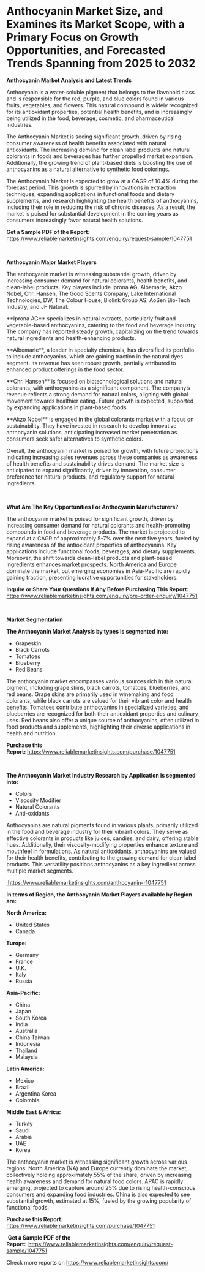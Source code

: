 <p><h1>Anthocyanin Market Size, and Examines its Market Scope, with a Primary Focus on Growth Opportunities, and Forecasted Trends Spanning from 2025 to 2032</h1></p><p><strong>Anthocyanin Market Analysis and Latest Trends</strong></p>
<p><p>Anthocyanin is a water-soluble pigment that belongs to the flavonoid class and is responsible for the red, purple, and blue colors found in various fruits, vegetables, and flowers. This natural compound is widely recognized for its antioxidant properties, potential health benefits, and is increasingly being utilized in the food, beverage, cosmetic, and pharmaceutical industries.</p><p>The Anthocyanin Market is seeing significant growth, driven by rising consumer awareness of health benefits associated with natural antioxidants. The increasing demand for clean label products and natural colorants in foods and beverages has further propelled market expansion. Additionally, the growing trend of plant-based diets is boosting the use of anthocyanins as a natural alternative to synthetic food colorings.</p><p>The Anthocyanin Market is expected to grow at a CAGR of 10.4% during the forecast period. This growth is spurred by innovations in extraction techniques, expanding applications in functional foods and dietary supplements, and research highlighting the health benefits of anthocyanins, including their role in reducing the risk of chronic diseases. As a result, the market is poised for substantial development in the coming years as consumers increasingly favor natural health solutions.</p></p>
<p><strong>Get a Sample PDF of the Report:&nbsp;</strong> <a href="https://www.reliablemarketinsights.com/enquiry/request-sample/1047751?utm_campaign=2943&utm_medium=2&utm_source=Github&utm_content=ia&utm_term=01042025&utm_id=anthocyanin">https://www.reliablemarketinsights.com/enquiry/request-sample/1047751</a></p>
<p>&nbsp;</p>
<p><strong>Anthocyanin Major Market Players</strong></p>
<p><p>The anthocyanin market is witnessing substantial growth, driven by increasing consumer demand for natural colorants, health benefits, and clean-label products. Key players include Iprona AG, Albemarle, Akzo Nobel, Chr. Hansen, The Good Scents Company, Lake International Technologies, DW, The Colour House, Biolink Group AS, AoSen Bio-Tech Industry, and JF Natural.</p><p>**Iprona AG** specializes in natural extracts, particularly fruit and vegetable-based anthocyanins, catering to the food and beverage industry. The company has reported steady growth, capitalizing on the trend towards natural ingredients and health-enhancing products.</p><p>**Albemarle**, a leader in specialty chemicals, has diversified its portfolio to include anthocyanins, which are gaining traction in the natural dyes segment. Its revenue has seen robust growth, partially attributed to enhanced product offerings in the food sector.</p><p>**Chr. Hansen** is focused on biotechnological solutions and natural colorants, with anthocyanins as a significant component. The company’s revenue reflects a strong demand for natural colors, aligning with global movement towards healthier eating. Future growth is expected, supported by expanding applications in plant-based foods.</p><p>**Akzo Nobel** is engaged in the global colorants market with a focus on sustainability. They have invested in research to develop innovative anthocyanin solutions, anticipating increased market penetration as consumers seek safer alternatives to synthetic colors.</p><p>Overall, the anthocyanin market is poised for growth, with future projections indicating increasing sales revenues across these companies as awareness of health benefits and sustainability drives demand. The market size is anticipated to expand significantly, driven by innovation, consumer preference for natural products, and regulatory support for natural ingredients.</p></p>
<p>&nbsp;</p>
<p><strong>What Are The Key Opportunities For Anthocyanin Manufacturers?</strong></p>
<p><p>The anthocyanin market is poised for significant growth, driven by increasing consumer demand for natural colorants and health-promoting compounds in food and beverage products. The market is projected to expand at a CAGR of approximately 5-7% over the next five years, fueled by rising awareness of the antioxidant properties of anthocyanins. Key applications include functional foods, beverages, and dietary supplements. Moreover, the shift towards clean-label products and plant-based ingredients enhances market prospects. North America and Europe dominate the market, but emerging economies in Asia-Pacific are rapidly gaining traction, presenting lucrative opportunities for stakeholders.</p></p>
<p><strong>Inquire or Share Your Questions If Any Before Purchasing This Report:</strong> <a href="https://www.reliablemarketinsights.com/enquiry/pre-order-enquiry/1047751?utm_campaign=2943&utm_medium=2&utm_source=Github&utm_content=ia&utm_term=01042025&utm_id=anthocyanin">https://www.reliablemarketinsights.com/enquiry/pre-order-enquiry/1047751</a></p>
<p>&nbsp;</p>
<p><strong>Market Segmentation</strong></p>
<p><strong>The Anthocyanin Market Analysis by types is segmented into:</strong></p>
<p><ul><li>Grapeskin</li><li>Black Carrots</li><li>Tomatoes</li><li>Blueberry</li><li>Red Beans</li></ul></p>
<p><p>The anthocyanin market encompasses various sources rich in this natural pigment, including grape skins, black carrots, tomatoes, blueberries, and red beans. Grape skins are primarily used in winemaking and food colorants, while black carrots are valued for their vibrant color and health benefits. Tomatoes contribute anthocyanins in specialized varieties, and blueberries are recognized for both their antioxidant properties and culinary uses. Red beans also offer a unique source of anthocyanins, often utilized in food products and supplements, highlighting their diverse applications in health and nutrition.</p></p>
<p><strong>Purchase this Report:&nbsp;</strong><a href="https://www.reliablemarketinsights.com/purchase/1047751?utm_campaign=2943&utm_medium=2&utm_source=Github&utm_content=ia&utm_term=01042025&utm_id=anthocyanin">https://www.reliablemarketinsights.com/purchase/1047751</a></p>
<p>&nbsp;</p>
<p><strong>The Anthocyanin Market Industry Research by Application is segmented into:</strong></p>
<p><ul><li>Colors</li><li>Viscosity Modifier</li><li>Natural Colorants</li><li>Anti-oxidants</li></ul></p>
<p><p>Anthocyanins are natural pigments found in various plants, primarily utilized in the food and beverage industry for their vibrant colors. They serve as effective colorants in products like juices, candies, and dairy, offering stable hues. Additionally, their viscosity-modifying properties enhance texture and mouthfeel in formulations. As natural antioxidants, anthocyanins are valued for their health benefits, contributing to the growing demand for clean label products. This versatility positions anthocyanins as a key ingredient across multiple market segments.</p></p>
<p><a href="https://www.reliablemarketinsights.com/anthocyanin-r1047751?utm_campaign=2943&utm_medium=2&utm_source=Github&utm_content=ia&utm_term=01042025&utm_id=anthocyanin">&nbsp;https://www.reliablemarketinsights.com/anthocyanin-r1047751</a></p>
<p><strong>In terms of Region, the Anthocyanin Market Players available by Region are:</strong></p>
<p>
    <p> <strong> North America: </strong>
        <ul>
            <li>United States</li>
            <li>Canada</li>
        </ul>
        </p> 
    <p> <strong> Europe: </strong>
        <ul>
            <li>Germany</li>
            <li>France</li>
            <li>U.K.</li>
            <li>Italy</li>
            <li>Russia</li>
        </ul>
        </p> 
    <p> <strong> Asia-Pacific: </strong>
        <ul>
            <li>China</li>
            <li>Japan</li>
            <li>South Korea</li>
            <li>India</li>
            <li>Australia</li>
            <li>China Taiwan</li>
            <li>Indonesia</li>
            <li>Thailand</li>
            <li>Malaysia</li>
        </ul>
        </p> 
    <p> <strong> Latin America: </strong>
        <ul>
            <li>Mexico</li>
            <li>Brazil</li>
            <li>Argentina Korea</li>
            <li>Colombia</li>
        </ul>
        </p> 
    <p> <strong> Middle East & Africa: </strong>
        <ul>
            <li>Turkey</li>
            <li>Saudi</li>
            <li>Arabia</li>
            <li>UAE</li>
            <li>Korea</li>
        </ul>
    </p>
    </p>
<p><p>The anthocyanin market is witnessing significant growth across various regions. North America (NA) and Europe currently dominate the market, collectively holding approximately 55% of the share, driven by increasing health awareness and demand for natural food colors. APAC is rapidly emerging, projected to capture around 25% due to rising health-conscious consumers and expanding food industries. China is also expected to see substantial growth, estimated at 15%, fueled by the growing popularity of functional foods.</p></p>
<p><strong>Purchase this Report: </strong><a href="https://www.reliablemarketinsights.com/purchase/1047751?utm_campaign=2943&utm_medium=2&utm_source=Github&utm_content=ia&utm_term=01042025&utm_id=anthocyanin">https://www.reliablemarketinsights.com/purchase/1047751</a></p>
<p>&nbsp;<strong>Get a Sample PDF of the Report:&nbsp;&nbsp;</strong><a href="https://www.reliablemarketinsights.com/enquiry/request-sample/1047751?utm_campaign=2943&utm_medium=2&utm_source=Github&utm_content=ia&utm_term=01042025&utm_id=anthocyanin">https://www.reliablemarketinsights.com/enquiry/request-sample/1047751</a></p>
<p><strong></strong></p>
<p>Check more reports on <a href="https://www.reliablemarketinsights.com/?utm_campaign=2943&utm_medium=2&utm_source=Github&utm_content=ia&utm_term=01042025&utm_id=anthocyanin">https://www.reliablemarketinsights.com/</a></p>